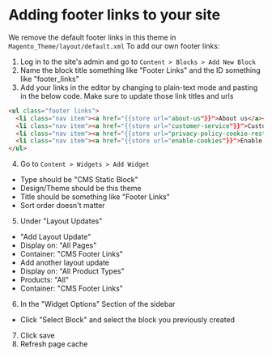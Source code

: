 
# Adding footer links to your site

We remove the default footer links in this theme in `Magento_Theme/layout/default.xml`
To add our own footer links:

1. Log in to the site's admin and go to `Content > Blocks > Add New Block`
2. Name the block title something like "Footer Links" and the ID something like "footer_links"
3. Add your links in the editor by changing to plain-text mode and pasting in the below code. Make sure to update those link titles and urls

```html
<ul class="footer links">
  <li class="nav item"><a href="{{store url="about-us"}}">About us</a></li>
  <li class="nav item"><a href="{{store url="customer-service"}}">Customer Service</a></li>
  <li class="nav item"><a href="{{store url="privacy-policy-cookie-restriction-mode"}}">Privacy Policy</a></li>
  <li class="nav item"><a href="{{store url="enable-cookies"}}">Enable Cookies</a></li>
</ul>
```

4. Go to `Content > Widgets > Add Widget`
- Type should be "CMS Static Block"
- Design/Theme should be this theme
- Title should be something like "Footer Links"
- Sort order doesn't matter
5. Under "Layout Updates"
- "Add Layout Update"
- Display on: "All Pages"
- Container: "CMS Footer Links"
- Add another layout update
- Display on: "All Product Types"
- Products: "All"
- Container: "CMS Footer Links"
6. In the "Widget Options" Section of the sidebar
- Click "Select Block" and select the block you previously created
7. Click save
8. Refresh page cache
